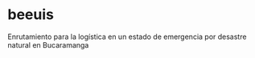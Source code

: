 # beeuis
Enrutamiento para la logística en un estado de emergencia por desastre natural en Bucaramanga
